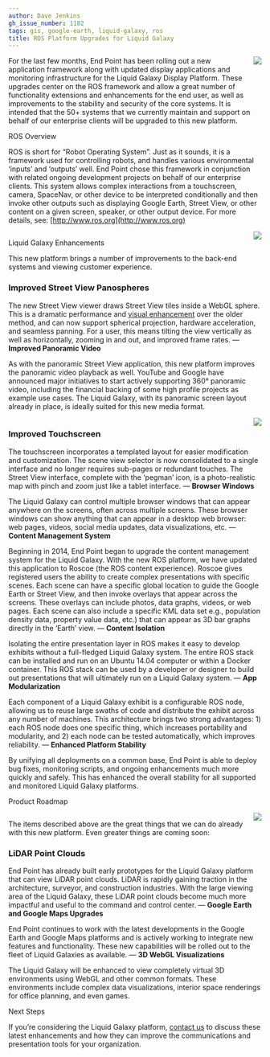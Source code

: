 ```yaml
---
author: Dave Jenkins
gh_issue_number: 1182
tags: gis, google-earth, liquid-galaxy, ros
title: ROS Platform Upgrades for Liquid Galaxy
---
```


<div class="separator" style="clear: both; text-align: center;"><a href="/blog/2015/12/14/ros-platform-upgrades-for-liquid-galaxy/image-0-big.jpeg" imageanchor="1" style="clear: right; float: right; margin-bottom: 1em; margin-left: 1em;"><img border="0" src="/blog/2015/12/14/ros-platform-upgrades-for-liquid-galaxy/image-0.jpeg"/></a></div>

For the last few months, End Point has been rolling out a new application framework along with updated display applications and monitoring infrastructure for the Liquid Galaxy Display Platform.  These upgrades center on the ROS framework and allow a great number of functionality extensions and enhancements for the end user, as well as improvements to the stability and security of the core systems. It is intended that the 50+ systems that we currently maintain and support on behalf of our enterprise clients will be upgraded to this new platform.

ROS Overview

ROS is short for “Robot Operating System”.  Just as it sounds, it is a framework used for controlling robots, and handles various environmental ‘inputs’ and ‘outputs’ well.  End Point chose this framework in conjunction with related ongoing development projects on behalf of our enterprise clients.  This system allows complex interactions from a touchscreen, camera, SpaceNav, or other device to be interpreted conditionally and then invoke other outputs such as displaying Google Earth, Street View, or other content on a given screen, speaker, or other output device.  For more details, see: [http://www.ros.org](http://www.ros.org)

<div class="separator" style="clear: both; text-align: center;"><a href="/blog/2015/12/14/ros-platform-upgrades-for-liquid-galaxy/image-1-big.jpeg" imageanchor="1" style="clear: right; float: right; margin-bottom: 1em; margin-left: 1em;"><img border="0" src="/blog/2015/12/14/ros-platform-upgrades-for-liquid-galaxy/image-1.jpeg"/></a></div>

Liquid Galaxy Enhancements

This new platform brings a number of improvements to the back-end systems and viewing customer experience.

### Improved Street View Panospheres

The new Street View viewer draws Street View tiles inside a WebGL sphere.  This is a dramatic performance and [visual enhancement](https://www.youtube.com/watch?v=YvQ5JmXx3Bg) over the older method, and can now support spherical projection, hardware acceleration, and seamless panning.  For a user, this means tilting the view vertically as well as horizontally, zooming in and out, and improved frame rates.
— **Improved Panoramic Video**

As with the panoramic Street View application, this new platform improves the panoramic video playback as well.  YouTube and Google have announced major initiatives to start actively supporting 360° panoramic video, including the financial backing of some high profile projects as  example use cases.  The Liquid Galaxy, with its panoramic screen layout already in place, is ideally suited for this new media format.

<div class="separator" style="clear: both; text-align: center;"><a href="/blog/2015/12/14/ros-platform-upgrades-for-liquid-galaxy/image-2-big.png" imageanchor="1" style="clear: right; float: right; margin-bottom: 1em; margin-left: 1em;"><img border="0" src="/blog/2015/12/14/ros-platform-upgrades-for-liquid-galaxy/image-2.png"/></a></div>

### Improved Touchscreen

The touchscreen incorporates a templated layout for easier modification and customization.  The scene view selector is now consolidated to a single interface and no longer requires sub-pages or redundant touches.  The Street View interface, complete with the ‘pegman’ icon, is a photo-realistic map with pinch and zoom just like a tablet interface.
— **Browser Windows**

The Liquid Galaxy can control multiple browser windows that can appear anywhere on the screens, often across multiple screens.  These browser windows can show anything that can appear in a desktop web browser: web pages, videos, social media updates, data visualizations, etc.
— **Content Management System**

Beginning in 2014, End Point began to upgrade the content management system for the Liquid Galaxy.  With the new ROS platform, we have updated this application to Roscoe (the ROS content experience).  Roscoe gives registered users the ability to create complex presentations with specific scenes.  Each scene can have a specific global location to guide the Google Earth or Street View, and then invoke overlays that appear across the screens.  These overlays can include photos,  data graphs, videos, or web pages.  Each scene can also include a specific KML data set e.g., population density data, property value data, etc.) that can appear as 3D bar graphs directly in the ‘Earth’ view.
— **Content Isolation**

Isolating the entire presentation layer in ROS makes it easy to develop exhibits without a full-fledged Liquid Galaxy system.  The entire ROS stack can be installed and run on an Ubuntu 14.04 computer or within a Docker container.  This ROS stack can be used by a developer or designer to build out presentations that will ultimately run on a Liquid Galaxy system.
— **App Modularization**

Each component of a Liquid Galaxy exhibit is a configurable ROS node, allowing us to reuse large swaths of code and distribute the exhibit across any number of machines. This architecture brings two strong advantages: 1) each ROS node does one specific thing, which increases portability and modularity, and 2) each node can be tested automatically, which improves reliability.
— **Enhanced Platform Stability**

By unifying all deployments on a common base, End Point is able to deploy bug fixes, monitoring scripts, and ongoing enhancements much more quickly and safely.  This has enhanced the overall stability for all supported and monitored Liquid Galaxy platforms.

Product Roadmap

<div class="separator" style="clear: both; text-align: center;"><a href="/blog/2015/12/14/ros-platform-upgrades-for-liquid-galaxy/image-3-big.png" imageanchor="1" style="clear: right; float: right; margin-bottom: 1em; margin-left: 1em;"><img border="0" src="/blog/2015/12/14/ros-platform-upgrades-for-liquid-galaxy/image-3.png"/></a></div>

The items described above are the great things that we can do already with this new platform.  Even greater things are coming soon:

### LiDAR Point Clouds

End Point has already built early prototypes for the Liquid Galaxy platform that can view LiDAR point clouds.  LiDAR is rapidly gaining traction in the architecture, surveyor, and construction industries.  With the large viewing area of the Liquid Galaxy, these LiDAR point clouds become much more impactful and useful to the command and control center.
— **Google Earth and Google Maps Upgrades**

End Point continues to work with the latest developments in the Google Earth and Google Maps platforms and is actively working to integrate new features and functionality. These new capabilities will be rolled out to the fleet of Liquid Galaxies as available.
— **3D WebGL Visualizations**

The Liquid Galaxy will be enhanced to view completely virtual 3D environments using WebGL and other common formats.  These environments include complex data visualizations, interior space renderings for office planning, and even games.

Next Steps

If you’re considering the Liquid Galaxy platform, [contact us](https://liquidgalaxy.endpoint.com/#contact) to discuss these latest enhancements and how they can improve the communications and presentation tools for your organization.
